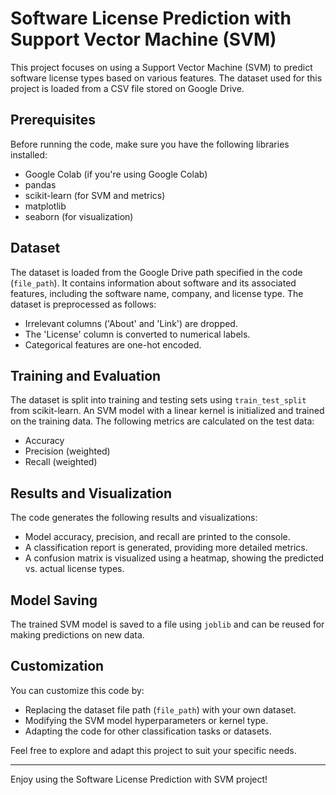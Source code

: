 # Software License Prediction with Support Vector Machine (SVM)

This project focuses on using a Support Vector Machine (SVM) to predict software license types based on various features. The dataset used for this project is loaded from a CSV file stored on Google Drive.

## Prerequisites

Before running the code, make sure you have the following libraries installed:

- Google Colab (if you're using Google Colab)
- pandas
- scikit-learn (for SVM and metrics)
- matplotlib
- seaborn (for visualization)

## Dataset

The dataset is loaded from the Google Drive path specified in the code (`file_path`). It contains information about software and its associated features, including the software name, company, and license type. The dataset is preprocessed as follows:

- Irrelevant columns ('About' and 'Link') are dropped.
- The 'License' column is converted to numerical labels.
- Categorical features are one-hot encoded.

## Training and Evaluation

The dataset is split into training and testing sets using `train_test_split` from scikit-learn. An SVM model with a linear kernel is initialized and trained on the training data. The following metrics are calculated on the test data:

- Accuracy
- Precision (weighted)
- Recall (weighted)

## Results and Visualization

The code generates the following results and visualizations:

- Model accuracy, precision, and recall are printed to the console.
- A classification report is generated, providing more detailed metrics.
- A confusion matrix is visualized using a heatmap, showing the predicted vs. actual license types.

## Model Saving

The trained SVM model is saved to a file using `joblib` and can be reused for making predictions on new data.

## Customization

You can customize this code by:

- Replacing the dataset file path (`file_path`) with your own dataset.
- Modifying the SVM model hyperparameters or kernel type.
- Adapting the code for other classification tasks or datasets.

Feel free to explore and adapt this project to suit your specific needs.

---

Enjoy using the Software License Prediction with SVM project!

